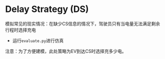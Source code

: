 <!--
 * @Author: CQZ
 * @Date: 2024-09-13 21:27:24
 * @Company: SEU
-->
# Delay Strategy (DS)

模拟常见的现实情况：在缺少CS信息的情况下，驾驶员只有当电量无法满足剩余行程时选择充电

* 运行`evaluate.py`进行仿真

注意：为了方便建模，此处策略为EV到达CS时选择充多少电。

